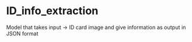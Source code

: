 # ID_info_extraction
Model that takes input -> ID card image and give information as output in JSON format
